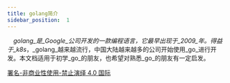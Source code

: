 ```yaml
---
title: golang简介
sidebar_position:  1
---
```


 _golang_是_Google_公司开发的一款编程语言，它最早出现于_2009_年。得益于_k8s_，_golang_越来越流行，中国大陆越来越多的公司开始使用_go_进行开发。本文档适用于初学_go_的朋友，也希望对熟悉_go_的朋友有一定启发。

[署名-非商业性使用-禁止演绎 4.0 国际](https://creativecommons.org/licenses/by-nc-nd/4.0/deed.zh)
